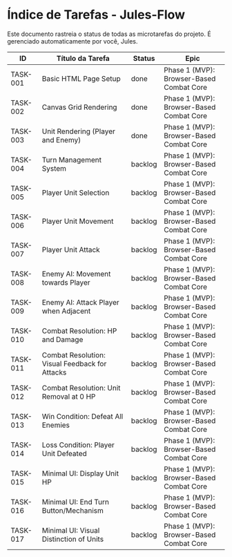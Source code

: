 # Índice de Tarefas - Jules-Flow

Este documento rastreia o status de todas as microtarefas do projeto. É gerenciado automaticamente por você, Jules.

| ID | Título da Tarefa | Status | Epic |
|----|------------------|--------|------|
| TASK-001 | Basic HTML Page Setup | done | Phase 1 (MVP): Browser-Based Combat Core |
| TASK-002 | Canvas Grid Rendering | done | Phase 1 (MVP): Browser-Based Combat Core |
| TASK-003 | Unit Rendering (Player and Enemy) | done | Phase 1 (MVP): Browser-Based Combat Core |
| TASK-004 | Turn Management System | backlog | Phase 1 (MVP): Browser-Based Combat Core |
| TASK-005 | Player Unit Selection | backlog | Phase 1 (MVP): Browser-Based Combat Core |
| TASK-006 | Player Unit Movement | backlog | Phase 1 (MVP): Browser-Based Combat Core |
| TASK-007 | Player Unit Attack | backlog | Phase 1 (MVP): Browser-Based Combat Core |
| TASK-008 | Enemy AI: Movement towards Player | backlog | Phase 1 (MVP): Browser-Based Combat Core |
| TASK-009 | Enemy AI: Attack Player when Adjacent | backlog | Phase 1 (MVP): Browser-Based Combat Core |
| TASK-010 | Combat Resolution: HP and Damage | backlog | Phase 1 (MVP): Browser-Based Combat Core |
| TASK-011 | Combat Resolution: Visual Feedback for Attacks | backlog | Phase 1 (MVP): Browser-Based Combat Core |
| TASK-012 | Combat Resolution: Unit Removal at 0 HP | backlog | Phase 1 (MVP): Browser-Based Combat Core |
| TASK-013 | Win Condition: Defeat All Enemies | backlog | Phase 1 (MVP): Browser-Based Combat Core |
| TASK-014 | Loss Condition: Player Unit Defeated | backlog | Phase 1 (MVP): Browser-Based Combat Core |
| TASK-015 | Minimal UI: Display Unit HP | backlog | Phase 1 (MVP): Browser-Based Combat Core |
| TASK-016 | Minimal UI: End Turn Button/Mechanism | backlog | Phase 1 (MVP): Browser-Based Combat Core |
| TASK-017 | Minimal UI: Visual Distinction of Units | backlog | Phase 1 (MVP): Browser-Based Combat Core |
